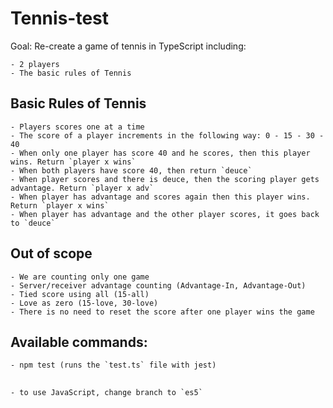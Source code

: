 # Tennis-test

Goal: Re-create a game of tennis in TypeScript including:

    - 2 players
    - The basic rules of Tennis

## Basic Rules of Tennis
    - Players scores one at a time
    - The score of a player increments in the following way: 0 - 15 - 30 - 40
    - When only one player has score 40 and he scores, then this player wins. Return `player x wins`
    - When both players have score 40, then return `deuce`
    - When player scores and there is deuce, then the scoring player gets advantage. Return `player x adv`
    - When player has advantage and scores again then this player wins. Return `player x wins`
    - When player has advantage and the other player scores, it goes back to `deuce`

## Out of scope
    - We are counting only one game
    - Server/receiver advantage counting (Advantage-In, Advantage-Out)
    - Tied score using all (15-all)
    - Love as zero (15-love, 30-love)
    - There is no need to reset the score after one player wins the game

## Available commands:
    - npm test (runs the `test.ts` file with jest)

##
    - to use JavaScript, change branch to `es5`
